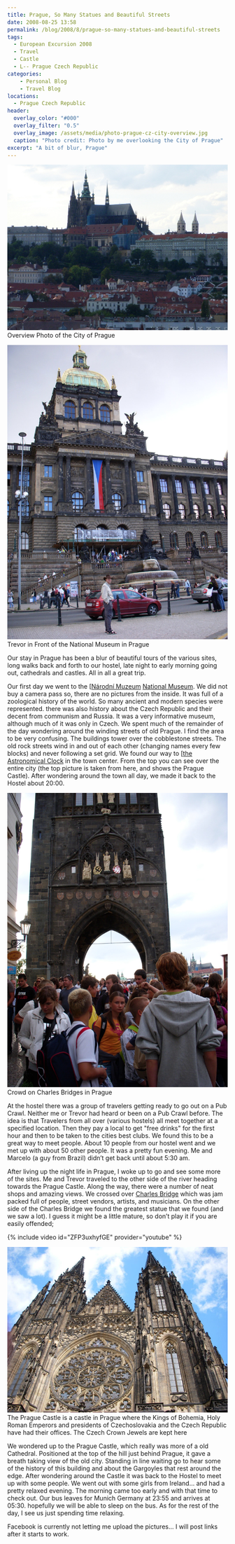 ```yaml
---
title: Prague, So Many Statues and Beautiful Streets
date: 2008-08-25 13:58
permalink: /blog/2008/8/prague-so-many-statues-and-beautiful-streets
tags:
  - European Excursion 2008
  - Travel
  - Castle
  - L-- Prague Czech Republic
categories:
    - Personal Blog
    - Travel Blog
locations: 
  - Prague Czech Republic
header:
  overlay_color: "#000"
  overlay_filter: "0.5"
  overlay_image: /assets/media/photo-prague-cz-city-overview.jpg
  caption: "Photo credit: Photo by me overlooking the City of Prague"
excerpt: "A bit of blur, Prague"
---
```


![ Overview Photo of the City of Prague    ][1] Overview Photo of the City of Prague 

![  Trevor in Front of the National Museum in Prague  ][2] Trevor in Front of the National Museum in Prague

   [1]: /assets/media/photo-prague-cz-city-overview.jpg
   [2]: /assets/media/photo-prague-cz-city-overview-2.jpg

Our stay in Prague has been a blur of beautiful tours of the various sites, long walks back and forth to our hostel, late night to early morning going out, cathedrals and castles. All in all a great trip.

Our first day we went to the [[Národní Muzeum][3] [National Museum][3]. We did not buy a camera pass so, there are no pictures from the inside. It was full of a zoological history of the world. So many ancient and modern species were represented. there was also history about the Czech Republic and their decent from communism and Russia. It was a very informative museum, although much of it was only in Czech. We spent much of the remainder of the day wondering around the winding streets of old Prague. I find the area to be very confusing. The buildings tower over the cobblestone streets. The old rock streets wind in and out of each other (changing names every few blocks) and never following a set grid. We found our way to [[the Astronomical Clock][4] in the town center. From the top you can see over the entire city (the top picture is taken from here, and shows the Prague Castle). After wondering around the town all day, we made it back to the Hostel about 20:00.

   [3]: http://www.nm.cz/index.php?xSET=lang&xLANG=2
   [4]: http://en.wikipedia.org/wiki/Prague_Astronomical_Clock

![Crowd on Charles Bridges in Prague][5] Crowd on Charles Bridges in Prague

   [5]: /assets/media/photo-prague-cz-charles-bridge-crowd.jpg

At the hostel there was a group of travelers getting ready to go out on a Pub Crawl. Neither me or Trevor had heard or been on a Pub Crawl before. The idea is that Travelers from all over (various hostels) all meet together at a specified location. Then they pay a local to get "free drinks" for the first hour and then to be taken to the cities best clubs. We found this to be a great way to meet people. About 10 people from our hostel went and we met up with about 50 other people. It was a pretty fun evening. Me and Marcelo (a guy from Brazil) didn’t get back until about 5:30 am.

After living up the night life in Prague, I woke up to go and see some more of the sites. Me and Trevor traveled to the other side of the river heading towards the Prague Castle. Along the way, there were a number of neat shops and amazing views. We crossed over [Charles Bridge][6] which was jam packed full of people, street vendors, artists, and musicians. On the other side of the Charles Bridge we found the greatest statue that we found (and we saw a lot). I guess it might be a little mature, so don’t play it if you are easily offended;

{% include video id="ZFP3uxhyfGE" provider="youtube" %}


   [6]: http://en.wikipedia.org/wiki/Charles_Bridge

![The Prague Castle is a castle in Prague where the Kings of Bohemia, Holy Roman Emperors and presidents of Czechoslovakia and the Czech Republic have had their offices. The Czech Crown Jewels are kept here][7] The Prague Castle is a castle in Prague where the Kings of Bohemia, Holy Roman Emperors and presidents of Czechoslovakia and the Czech Republic have had their offices. The Czech Crown Jewels are kept here

   [7]: /assets/media/photo-prague-cz-prague-castle.jpg

We wondered up to the Prague Castle, which really was more of a old Cathedral. Positioned at the top of the hill just behind Prague, it gave a breath taking view of the old city. Standing in line waiting go to hear some of the history of this building and about the Gargoyles that rest around the edge. After wondering around the Castle it was back to the Hostel to meet up with some people. We went out with some girls from Ireland… and had a pretty relaxed evening. The morning came too early and with that time to check out. Our bus leaves for Munich Germany at 23:55 and arrives at 05:30. hopefully we will be able to sleep on the bus. As for the rest of the day, I see us just spending time relaxing.

Facebook is currently not letting me upload the pictures... I will post links after it starts to work.

